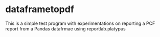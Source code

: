 # dataframetopdf
This is a simple test program with experimentations on reporting a PCF report from a Pandas datafrmae using reportlab.platypus


